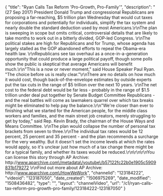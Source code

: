 {
    "title": "Ryan Calls Tax Reform 'Pro-Growth, Pro-Family'",
    "description": "(27 Sep 2017) President Donald Trump and congressional Republicans are proposing a far-reaching, $5 trillion plan Wednesday that would cut taxes for corporations and potentially for individuals, simplify the tax system and nearly double the standard deduction used by most Americans.\r\nThe plan is sweeping in scope but omits critical, controversial details that are likely to take months to work out in a bitterly divided, GOP-led Congress. \r\nThe political stakes are high for Republicans and for Trump, whose agenda has largely stalled as the GOP abandoned efforts to repeal the Obama-era health law. \r\nRepublicans see tax overhaul as a once-in-a-generation opportunity that could produce a large political payoff, though some polls show the public is skeptical that average Americans will benefit much.\r\n\"This is a now or never moment,\" said House Speaker Paul Ryan. \"The choice before us is really clear.\"\r\nThere are no details on how much it would cost, though back-of-the-envelope estimates by outside experts put the tax cuts in the range of $5 trillion over the next 10 years. \r\nThe net cost to the federal debt would be far less - probably in the range of $1.5 trillion under deal put together by Senate Budget Committee Republicans - and the real battles will come as lawmakers quarrel over which tax breaks might be eliminated to help pay the balance.\r\n\"We're closer than ever to finishing what we started for the American people, for the middle class workers and families, and the main street job creators, merely struggling to get by today,\" said Rep. Kevin Brady, the chairman of the House Ways and Means Committee. \r\nThe plan would collapse the number of personal tax brackets from seven to three.\r\nThe individual tax rates would be 12 percent, 25 percent and 35 percent - and the plan recommends a surcharge for the very wealthy. But it doesn't set the income levels at which the rates would apply, so it's unclear just how much of a tax change there might be for a typical family, and whether its taxes would be reduced.\r\n\r\n\r\nYou can license this story through AP Archive: http:\/\/www.aparchive.com\/metadata\/youtube\/b57122fc22b0e1905c5909831b179272 \r\nFind out more about AP Archive: http:\/\/www.aparchive.com\/HowWeWork",
    "channelid": "123184222",
    "videoid": "123187050",
    "date_created": "1506975269",
    "date_modified": "1508436482",
    "type": "",
    "layout": "channelVideo",
    "url": "\/c1\/ryan-calls-tax-reform-pro-growth-pro-family\/123184222-123187050"
}